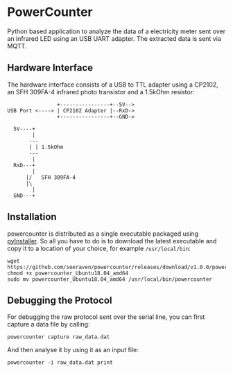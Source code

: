 PowerCounter
============

Python based application to analyze the data of a electricity meter sent over
an infrared LED using an USB UART adapter. The extracted data is sent via MQTT.


Hardware Interface
------------------

The hardware interface consists of a USB to TTL adapter using a CP2102, an
SFH 309FA-4 infrared photo transistor and a 1.5kOhm resistor:

```
                +----------------+--5V-->
USB Port <----> | CP2102 Adapter |--RxD->
                +----------------+--GND->

  5V----+
        |
       ---
       | | 1.5kOhm
       ---
        |
  RxD---+
        |
      |/   SFH 309FA-4
      |\
        |
  GND---+
```


Installation
------------

powercounter is distributed as a single executable packaged using [pyInstaller].
So all you have to do is to download the latest executable and copy it to a
location of your choice, for example `/usr/local/bin`:

    wget https://github.com/seeraven/powercounter/releases/download/v1.0.0/powercounter_Ubuntu18.04_amd64
    chmod +x powercounter_Ubuntu18.04_amd64
    sudo mv powercounter_Ubuntu18.04_amd64 /usr/local/bin/powercounter


Debugging the Protocol
----------------------

For debugging the raw protocol sent over the serial line, you can first capture
a data file by calling:

    powercounter capture raw_data.dat

And then analyse it by using it as an input file:

    powercounter -i raw_data.dat print


[pyInstaller]: https://www.pyinstaller.org/
